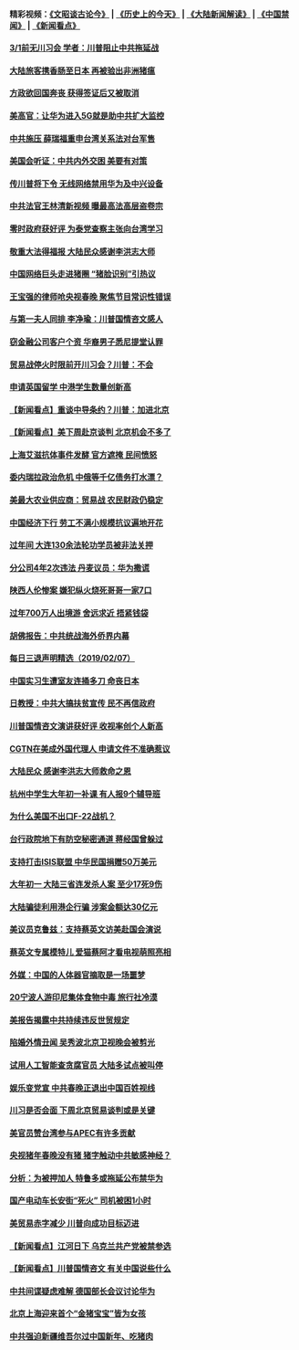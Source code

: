 #### 精彩视频：[《文昭谈古论今》](http://45.32.25.56/wenzhao) | [《历史上的今天》](http://45.32.25.56/today-in-history) | [《大陆新闻解读》](http://45.32.25.56/ntdtv-comedy) | [《中国禁闻》](http://45.32.25.56/ntdtv-news) | [《新闻看点》](http://45.32.25.56/news-insight) 

 #### [3/1前无川习会 学者：川普阻止中共拖延战](../pages/nsc413/n11032087.md?t=02081230?t=02080930?t=02080838) 


#### [大陆旅客携香肠至日本 再被验出非洲猪瘟](../pages/nsc413/n11032030.md?t=02081230?t=02080930?t=02080838) 

#### [方政欲回国奔丧 获得签证后又被取消](../pages/nsc413/n11032063.md?t=02081230?t=02080930?t=02080838) 

#### [美高官：让华为进入5G就是助中共扩大监控](../pages/nsc413/n11031398.md?t=02081230?t=02080930?t=02080838) 

#### [中共施压 薛瑞福重申台湾关系法对台军售](../pages/nsc413/n11032007.md?t=02081230?t=02080930?t=02080838) 

#### [美国会听证：中共内外交困 美要有对策](../pages/nsc413/n11031364.md?t=02081230?t=02080930?t=02080838) 

#### [传川普将下令 无线网络禁用华为及中兴设备](../pages/nsc413/n11031804.md?t=02081230?t=02080930?t=02080838) 

#### [中共法官王林清新视频 曝最高法高层盗卷宗](../pages/nsc413/n11031755.md?t=02081230?t=02080930?t=02080838) 

#### [零时政府获好评 为泰党查察主张向台湾学习](../pages/nsc413/n11031794.md?t=02081230?t=02080930?t=02080838) 

#### [敬重大法得福报 大陆民众感谢李洪志大师](../pages/nsc413/n11028216.md?t=02081230?t=02080930?t=02080838) 

#### [中国网络巨头走进猪圈 “猪脸识别”引热议](../pages/nsc413/n11031421.md?t=02081230?t=02080930?t=02080838) 

#### [王宝强的律师呛央视春晚 聚焦节目常识性错误](../pages/nsc413/n11030984.md?t=02081230?t=02080930?t=02080838) 

#### [与第一夫人同排 李净瑜：川普国情咨文感人](../pages/nsc413/n11031127.md?t=02081230?t=02080930?t=02080838) 

#### [窃金融公司客户个资 华裔男子悉尼提堂认罪](../pages/nsc413/n11029672.md?t=02081230?t=02080930?t=02080838) 

#### [贸易战停火时限前开川习会？川普：不会](../pages/nsc413/n11031036.md?t=02081230?t=02080930?t=02080838) 

#### [申请英国留学 中港学生数量创新高](../pages/nsc413/n11031065.md?t=02081230?t=02080930?t=02080838) 

#### [【新闻看点】重谈中导条约？川普：加进北京](../pages/nsc413/n11031006.md?t=02081230?t=02080930?t=02080838) 

#### [【新闻看点】美下周赴京谈判 北京机会不多了](../pages/nsc413/n11030801.md?t=02081230?t=02080930?t=02080838) 

#### [上海艾滋抗体事件发酵 官方遮掩 民间愤怒](../pages/nsc413/n11029935.md?t=02081230?t=02080930?t=02080838) 

#### [委内瑞拉政治危机 中俄等千亿债务打水漂？](../pages/nsc413/n11030947.md?t=02081230?t=02080930?t=02080838) 

#### [美最大农业供应商：贸易战 农民财政仍稳定](../pages/nsc413/n11031011.md?t=02081230?t=02080930?t=02080838) 

#### [中国经济下行 劳工不满小规模抗议遍地开花](../pages/nsc413/n11030907.md?t=02081230?t=02080930?t=02080838) 

#### [过年间 大连130余法轮功学员被非法关押](../pages/nsc413/n11030794.md?t=02081230?t=02080930?t=02080838) 

#### [分公司4年2次违法 丹麦议员：华为撒谎](../pages/nsc413/n11030843.md?t=02081230?t=02080930?t=02080838) 

#### [陕西人伦惨案 嫌犯纵火烧死哥哥一家7口](../pages/nsc413/n11030779.md?t=02081230?t=02080930?t=02080838) 

#### [过年700万人出境游 舍远求近 捂紧钱袋](../pages/nsc413/n11030789.md?t=02081230?t=02080930?t=02080838) 

#### [胡佛报告：中共统战海外侨界内幕](../pages/nsc413/n11030735.md?t=02081230?t=02080930?t=02080838) 

#### [每日三退声明精选（2019/02/07）](../pages/nsc413/n11030840.md?t=02081230?t=02080930?t=02080838) 


#### [中国实习生遭室友连捅多刀 命丧日本](../pages/nsc413/n11030738.md?t=02081230?t=02080930?t=02080838) 

#### [日教授：中共大搞扶贫宣传 民不再信政府](../pages/nsc413/n11029983.md?t=02081230?t=02080930?t=02080838) 

#### [川普国情咨文演讲获好评 收视率创个人新高](../pages/nsc413/n11029891.md?t=02081230?t=02080930?t=02080838) 

#### [CGTN在美成外国代理人 申请文件不准确惹议](../pages/nsc413/n11028976.md?t=02081230?t=02080930?t=02080838) 

#### [大陆民众 感谢李洪志大师救命之恩](../pages/nsc413/n11027809.md?t=02081230?t=02080930?t=02080838) 

#### [杭州中学生大年初一补课 有人报9个辅导班](../pages/nsc413/n11029980.md?t=02081230?t=02080930?t=02080838) 

#### [为什么美国不出口F-22战机？](../pages/nsc413/n11030207.md?t=02081230?t=02080930?t=02080838) 

#### [台行政院地下有防空秘密通道 蒋经国曾躲过](../pages/nsc413/n11029884.md?t=02081230?t=02080930?t=02080838) 

#### [支持打击ISIS联盟 中华民国捐赠50万美元](../pages/nsc413/n11030080.md?t=02081230?t=02080930?t=02080838) 

#### [大年初一 大陆三省连发杀人案 至少17死9伤](../pages/nsc413/n11029427.md?t=02081230?t=02080930?t=02080838) 

#### [大陆骗徒利用港企行骗 涉案金额达30亿元](../pages/nsc413/n11029584.md?t=02081230?t=02080930?t=02080838) 

#### [美议员克鲁兹：支持蔡英文访美赴国会演说](../pages/nsc413/n11029814.md?t=02081230?t=02080930?t=02080838) 

#### [蔡英文专属模特儿 爱猫蔡阿才看电视萌照亮相](../pages/nsc413/n11029679.md?t=02081230?t=02080930?t=02080838) 

#### [外媒：中国的人体器官摘取是一场噩梦](../pages/nsc413/n11028665.md?t=02081230?t=02080930?t=02080838) 

#### [20宁波人游印尼集体食物中毒 旅行社冷漠](../pages/nsc413/n11029511.md?t=02081230?t=02080930?t=02080838) 

#### [美报告揭露中共持续违反世贸规定](../pages/nsc413/n11029251.md?t=02081230?t=02080930?t=02080838) 

#### [陷婚外情丑闻 吴秀波北京卫视晚会被剪光](../pages/nsc413/n11029446.md?t=02081230?t=02080930?t=02080838) 

#### [试用人工智能查贪腐官员 大陆多试点被叫停](../pages/nsc413/n11029089.md?t=02081230?t=02080930?t=02080838) 

#### [娱乐变党宣 中共春晚正退出中国百姓视线](../pages/nsc413/n11029405.md?t=02081230?t=02080930?t=02080838) 

#### [川习是否会面 下周北京贸易谈判或是关键](../pages/nsc413/n11029173.md?t=02081230?t=02080930?t=02080838) 

#### [美官员赞台湾参与APEC有许多贡献](../pages/nsc413/n11029538.md?t=02081230?t=02080930?t=02080838) 

#### [央视猪年春晚没有猪 猪字触动中共敏感神经？](../pages/nsc413/n11028743.md?t=02081230?t=02080930?t=02080838) 

#### [分析：为被押加人 特鲁多或拖延公布禁华为](../pages/nsc413/n11029051.md?t=02081230?t=02080930?t=02080838) 

#### [国产电动车长安街“死火” 司机被困1小时](../pages/nsc413/n11029050.md?t=02081230?t=02080930?t=02080838) 

#### [美贸易赤字减少 川普向成功目标迈进](../pages/nsc413/n11028907.md?t=02081230?t=02080930?t=02080838) 

#### [【新闻看点】江河日下 乌克兰共产党被禁参选](../pages/nsc413/n11028799.md?t=02081230?t=02080930?t=02080838) 

#### [【新闻看点】川普国情咨文 有关中国说些什么](../pages/nsc413/n11028748.md?t=02081230?t=02080930?t=02080838) 

#### [中共间谍疑虑难解 德国部长会议讨论华为](../pages/nsc413/n11028800.md?t=02081230?t=02080930?t=02080838) 

#### [北京上海迎来首个“金猪宝宝”皆为女孩](../pages/nsc413/n11028858.md?t=02081230?t=02080930?t=02080838) 

#### [中共强迫新疆维吾尔过中国新年、吃猪肉](../pages/nsc413/n11028735.md?t=02081230?t=02080930?t=02080838) 

